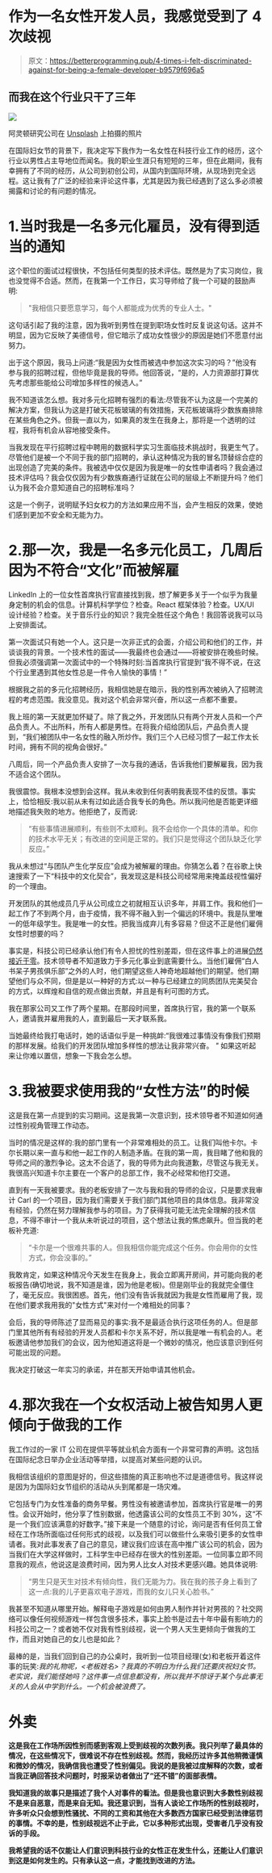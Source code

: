 # 作为一名女性开发人员，我感觉受到了 4 次歧视

> 原文：<https://betterprogramming.pub/4-times-i-felt-discriminated-against-for-being-a-female-developer-b9579f696a5>

## 而我在这个行业只干了三年

![](img/ebf743a1197f2c4ab60bd2405f6f1636.png)

阿灵顿研究公司在 [Unsplash](https://unsplash.com?utm_source=medium&utm_medium=referral) 上拍摄的照片

在国际妇女节的背景下，我决定写下我作为一名女性在科技行业工作的经历，这个行业以男性占主导地位而闻名。我的职业生涯只有短短的三年，但在此期间，我有幸拥有了不同的经历，从公司到初创公司，从国内到国际环境，从现场到完全远程。这让我有了广泛的经验来评论这件事，尤其是因为我已经遇到了这么多必须被揭露和讨论的有问题的情况。

# 1.当时我是一名多元化雇员，没有得到适当的通知

这个职位的面试过程很快，不包括任何类型的技术评估。既然是为了实习岗位，我也没觉得不合适。然而，在我第一个工作日，实习导师给了我一个可疑的鼓励声明:

> "我相信只要愿意学习，每个人都能成为优秀的专业人士。"

这句话引起了我的注意，因为我听到男性在提到职场女性时反复说这句话。这并不明显，因为它反映了美德信号，但它暗示了成功女性很少的原因是她们不愿意付出努力。

出于这个原因，我马上问道:“我是因为女性而被选中参加这次实习的吗？”他没有参与我的招聘过程，但他毕竟是我的导师。他回答说，“是的，人力资源部打算优先考虑那些能给公司增加多样性的候选人。”

我不知道该怎么想。我对多元化招聘有强烈的看法:尽管我不认为这是一个完美的解决方案，但我认为这是打破天花板玻璃的有效措施，天花板玻璃将少数族裔排除在某些角色之外。但我一直以为，如果真的发生在我身上，那将是一个透明的过程，我将有机会从容地接受条件。

当我发现在平行招聘过程中聘用的数据科学实习生面临技术挑战时，我更生气了。尽管他们是被一个不同于我的部门招聘的，承认这种情况为我的冒名顶替综合症的出现创造了完美的条件。我被选中仅仅是因为我是唯一的女性申请者吗？我会通过技术评估吗？我会仅仅因为有少数族裔通行证就在公司的层级上不断提升吗？他们认为我不会介意知道自己的招聘标准吗？

这是一个例子，说明赋予妇女权力的方法如果应用不当，会产生相反的效果，使她们感到更加不安全和无能为力。

# 2.**那一次，我是一名多元化员工，几周后因为不符合“文化”而被解雇**

LinkedIn 上的一位女性首席执行官直接找到我，想了解更多关于一个似乎为我量身定制的机会的信息。计算机科学学位？检查。React 框架体验？检查。UX/UI 设计经验？检查。关于音乐行业的知识？我完全胜任这个角色！我回答说我可以马上安排面试。

第一次面试只有她一个人。这只是一次非正式的会面，介绍公司和他们的工作，并谈谈我的背景。一个技术性的面试——我最终也会通过——将被安排在晚些时候。但我必须强调第一次面试中的一个特殊时刻:当首席执行官提到“我不得不说，在这个行业里遇到其他女性总是一件令人愉快的事情！”

根据我之前的多元化招聘经历，我相信她是在暗示，我的性别再次被纳入了招聘流程的考虑范围。我没意见。我对这个机会非常兴奋，所以这一点都不重要。

我上班的第一天就更加怀疑了。除了我之外，开发团队只有两个开发人员和一个产品负责人。不出所料，所有人都是男性。在将我介绍给团队后，产品负责人提到，“我们被团队中一名女性的融入所炒作。我们三个人已经习惯了一起工作太长时间，拥有不同的视角会很好。”

八周后，同一个产品负责人安排了一次与我的通话，告诉我他们要解雇我，因为我不适合这个团队。

我很震惊。我根本没想到会这样。我从未收到任何表明我表现不佳的反馈。事实上，恰恰相反:我以前从未有过如此适合我专长的角色。所以我问他是否能更详细地描述我失败的地方。他拒绝了，反而说:

> “有些事情进展顺利，有些则不太顺利。我不会给你一个具体的清单。和你的技术水平无关；有改进的空间是正常的。我们只是觉得这个团队缺乏化学反应。”

我从未想过“与团队产生化学反应”会成为被解雇的理由。你猜怎么着？在谷歌上快速搜索了一下“科技中的文化契合”，我发现这是科技公司经常用来掩盖歧视性偏好的一个理由。

开发团队的其他成员几乎从公司成立之初就相互认识多年，并肩工作。我和他们一起工作了不到两个月，由于疫情，我不得不融入到一个偏远的环境中。我是队里唯一的低年级学生。我是唯一的女性。把我当成弃儿有多容易？但这不正是他们雇佣女性时想要的吗？

事实是，科技公司已经承认他们有令人担忧的性别差距，但在这件事上的进展[仍然接近于零](https://mashable.com/article/how-companies-can-become-more-diverse/?europe=true)。技术领导者不知道致力于多元化事业到底需要什么。当他们雇佣“白人书呆子男孩俱乐部”之外的人时，他们期望这些人神奇地超越他们的期望。他们期望他们与众不同，但是是以一种好的方式:以一种与已经建立的同质团队完美契合的方式，以辉煌和自信的观点做出贡献，并且是有利可图的方式。

我在那家公司又工作了两个星期。在那段时间里，首席执行官，我的第一个联系人，邀请我并雇用我的人，直到最后一天才联系我。

当她最终给我打电话时，她的话语似乎是一种挑衅:“我很难过事情没有像我们预期的那样发展。给我们的开发团队增加多样性的想法让我非常兴奋。 *"* 如果这听起来让你难以置信，想象一下我会怎么想。

# 3.**我被要求使用我的“女性方法”的时候**

这是我在第一点提到的实习期间。这是我第一次意识到，技术领导者不知道如何通过性别视角管理工作动态。

当时的情况是这样的:我的部门里有一个非常难相处的员工。让我们叫他卡尔。卡尔长期以来一直与和他一起工作的人制造矛盾。在我的第一周，我目睹了他和我的导师之间的激烈争论。这太不合适了，我的导师为此向我道歉，尽管这与我无关。我很高兴知道卡尔主要在一个客户的总部工作，我不必经常和他打交道。

直到有一天我被要求。我的老板安排了一次与我和我的导师的会议，只是要求我审计 Carl 的一个项目，因为我们需要关于我们部门其他项目的具体信息。我非常没有经验，仍然在努力理解我参与的项目。为了获得我可能无法完全理解的技术信息，不得不审计一个我从未听说过的项目，这个想法让我的焦虑飙升。但当我的老板补充道:

> “卡尔是一个很难共事的人。但我相信你能完成这个任务。你会用你的女性方式，你会没事的。”

我敢肯定，如果这种情况今天发生在我身上，我会立即离开房间，并可能向我的老板报告(确切地说，我不知道是谁，因为他是老板)。但是刚毕业的我就完全僵住了，毫无反应。我很困惑。首先，他们没有告诉我就因为我是女性而雇用了我，现在他们要求我用我的"女性方式"来对付一个难相处的同事？

会后，我的导师陈述了显而易见的事实:我不是最适合执行这项任务的人。但是部门里其他所有有经验的开发人员都和卡尔关系不好，所以我是唯一有机会的人。老板邀请他参加我们的会议，因为他知道这将是一个微妙的情况，他应该意识到任何可能出现的问题。

我决定打破这一年实习的承诺，并在那天开始申请其他机会。

# 4.**那次我在**一个女权活动上被告知**男人更倾向于做我的工作**

我工作过的一家 IT 公司在提供平等就业机会方面有一个非常可靠的声明。这包括在国际纪念日举办企业活动等举措，以提高对某些问题的认识。

我相信该组织的意图是好的，但这些措施的真正影响也不过是道德信号。我这样说是因为为国际妇女节组织的活动从头到尾都是一场灾难。

它包括专门为女性准备的商务早餐。男性没有被邀请参加，首席执行官是唯一的男性。会议开始时，他分享了性别数据，他透露该公司的女性员工不到 30%，这“不是一个我们应该满意的好数字。”接下来是一个随意的讨论，询问是否有任何员工曾经在工作场所面临过任何形式的歧视，以及我们可以做些什么来吸引更多的女性申请者。我对此事发表了自己的意见，建议我们应该在高中推广该公司的机会，因为当我们在大学这样做时，工科学生中已经存在很大的性别差距。一位同事立即不同意我的观点，他说这是浪费时间，因为男人比女人对技术更感兴趣。她具体说明:

> “男生只是天生对技术有倾向性，我们无能为力。我在我的孩子身上看到了这一点:我的儿子更喜欢电子游戏，而我的女儿只关心脸书。”

我甚至不知道从哪里开始。解释电子游戏是如何由男人制作并针对男孩的？社交网络可以像任何视频游戏一样包含很多技术，事实上脸书是过去十年中最有影响力的科技公司之一？或者她不仅对我有性别歧视，说一个男人天生更倾向于做我的工作，而且对她自己的女儿也是如此？

最棒的是，当我们回到自己的办公桌时，我听到一位项目经理(女)和老板开着这件事的玩笑:*我的礼物呢，<老板姓名>？我真的不明白为什么我们还要庆祝妇女节。*老实说，我们能怪她吗？这件事一点信息都没有，所以我并不惊讶于某个与此事无关的人会从中学到什么。一个机会被浪费了。**

# **外卖**

**这是我在工作场所因性别而感到客观上受到歧视的次数列表。我只列举了最具体的情况，在这些情况下，很难说不存在性别歧视。然而，我经历过许多其他稍微谨慎和微妙的情况，我确信我也遭受了性别偏见。我说的是我被过度解释的次数，或者当我正确回答技术问题时，时报采访者做出了“还不错”的面部表情。**

**我知道我的故事只是描述了我个人对事件的看法。但是我也意识到大多数性别歧视不是来自恶意，而是来自无知。我还意识到，当有人谈论工作场所的性别歧视时，许多听众只会想到性骚扰、不同的工资和其他在大多数西方国家已经受到法律惩罚的事情。不幸的是，性别歧视远不止于此，它以多种形式出现，受害者几乎没有投诉的手段。**

**我希望我的话不仅能让人们意识到科技行业的女性正在发生什么，还能让人们意识到这是如何发生的。只有承认这一点，才能找到改进的方法。**